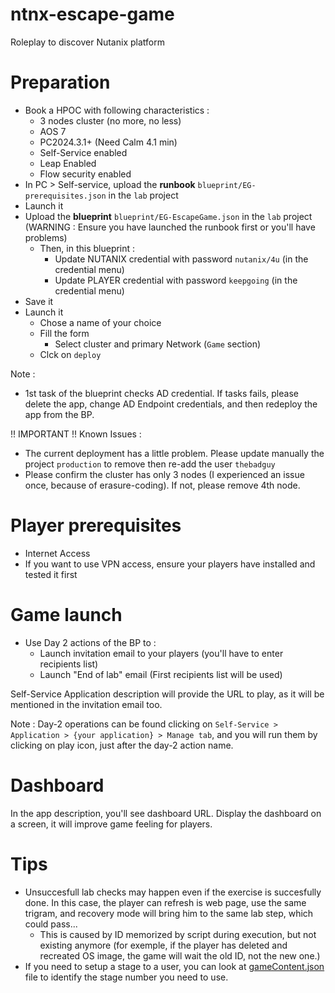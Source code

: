 # ntnx-escape-game
Roleplay to discover Nutanix platform

# Preparation
- Book a HPOC with following characteristics : 
    - 3 nodes cluster (no more, no less)
    - AOS 7
    - PC2024.3.1+ (Need Calm 4.1 min)
    - Self-Service enabled
    - Leap Enabled
    - Flow security enabled
- In PC > Self-service, upload the **runbook**  `blueprint/EG-prerequisites.json` in the `lab` project 
- Launch it
- Upload the **blueprint** `blueprint/EG-EscapeGame.json` in the `lab` project (WARNING : Ensure you have launched the runbook first or you'll have problems)
  - Then, in this blueprint :
    - Update NUTANIX credential with password `nutanix/4u` (in the credential menu)
    - Update PLAYER credential with password `keepgoing` (in the credential menu)
- Save it
- Launch it
  - Chose a name of your choice
  - Fill the form
    - Select cluster and primary Network (`Game` section)
  - Clck on `deploy`

Note : 
 - 1st task of the blueprint checks AD credential. If tasks fails, please delete the app, change AD Endpoint credentials, and then redeploy the app from the BP.

!! IMPORTANT !! Known Issues : 
 - The current deployment has a little problem. Please update manually the project `production` to remove then re-add the user `thebadguy`
 - Please confirm the cluster has only 3 nodes (I experienced an issue once, because of erasure-coding). If not, please remove 4th node.

# Player prerequisites
- Internet Access
- If you want to use VPN access, ensure your players have installed and tested it first

# Game launch
- Use Day 2 actions of the BP to :
  - Launch invitation email to your players (you'll have to enter recipients list)
  - Launch "End of lab" email (First recipients list will be used)

Self-Service Application description will provide the URL to play, as it will be mentioned in the invitation email too.

Note : Day-2 operations can be found clicking on `Self-Service > Application > {your application} > Manage tab`, and you will run them by clicking on play icon, just after the day-2 action name.

# Dashboard

In the app description, you'll see dashboard URL. Display the dashboard on a screen, it will improve game feeling for players.

# Tips
- Unsuccesfull lab checks may happen even if the exercise is succesfully done. In this case, the player can refresh is web page, use the same trigram, and recovery mode will bring him to the same lab step, which could pass...
  - This is caused by ID memorized by script during execution, but not existing anymore (for exemple, if the player has deleted and recreated OS image, the game will wait the old ID, not the new one.)
- If you need to setup a stage to a user, you can look at [gameContent.json](gameContent.json) file to identify the stage number you need to use. 

